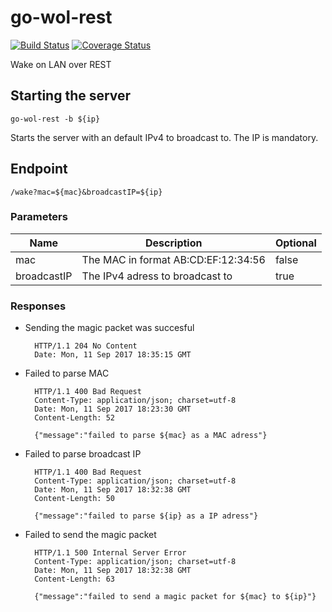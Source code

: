 # go-wol-rest

[![Build Status](https://travis-ci.org/voowoo/go-wol-rest.svg?branch=master)](https://travis-ci.org/voowoo/go-wol) [![Coverage Status](https://coveralls.io/repos/voowoo/go-wol-rest/badge.svg)](https://coveralls.io/r/voowoo/go-wol-rest)

Wake on LAN over REST

## Starting the server

    go-wol-rest -b ${ip}

Starts the server with an default IPv4 to broadcast to. The IP is mandatory.

## Endpoint

    /wake?mac=${mac}&broadcastIP=${ip}

### Parameters

| Name        | Description                         | Optional  |
| ------------|-------------------------------------|-----------|
| mac         | The MAC in format AB:CD:EF:12:34:56 | false     |
| broadcastIP | The IPv4 adress to broadcast to     | true      |

### Responses

* Sending the magic packet was succesful

        HTTP/1.1 204 No Content
        Date: Mon, 11 Sep 2017 18:35:15 GMT

* Failed to parse MAC

        HTTP/1.1 400 Bad Request
        Content-Type: application/json; charset=utf-8
        Date: Mon, 11 Sep 2017 18:23:30 GMT
        Content-Length: 52

        {"message":"failed to parse ${mac} as a MAC adress"}

* Failed to parse broadcast IP

        HTTP/1.1 400 Bad Request
        Content-Type: application/json; charset=utf-8
        Date: Mon, 11 Sep 2017 18:32:38 GMT
        Content-Length: 50

        {"message":"failed to parse ${ip} as a IP adress"}

* Failed to send the magic packet

        HTTP/1.1 500 Internal Server Error
        Content-Type: application/json; charset=utf-8
        Date: Mon, 11 Sep 2017 18:32:38 GMT
        Content-Length: 63

        {"message":"failed to send a magic packet for ${mac} to ${ip}"}

